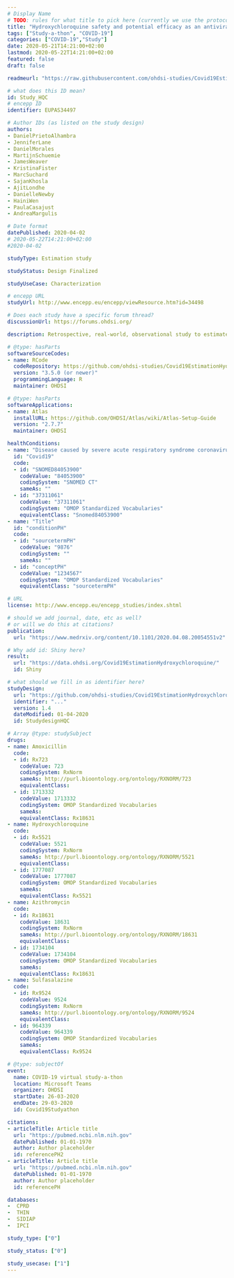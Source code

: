 ```yaml
---
# Display Name
# TODO: rules for what title to pick here (currently we use the protocol title)
title: "Hydroxychloroquine safety and potential efficacy as an antiviral prophylaxis in light of potential wide-spread use in COVID-19: a multinational, large-scale network cohort and self-controlled case series study"
tags: ["Study-a-thon", "COVID-19"]
categories: ["COVID-19","Study"]
date: 2020-05-21T14:21:00+02:00
lastmod: 2020-05-22T14:21:00+02:00
featured: false
draft: false

readmeurl: "https://raw.githubusercontent.com/ohdsi-studies/Covid19EstimationHydroxychloroquine2/master/README.md"

# what does this ID mean?
id: Study_HQC
# encepp ID
identifier: EUPAS34497

# Author IDs (as listed on the study design)
authors:
- DanielPrietoAlhambra
- JenniferLane
- DanielMorales
- MartijnSchuemie
- JamesWeaver
- KristinaFister
- MarcSuchard
- SajanKhosla
- AjitLondhe
- DanielleNewby
- HainiWen
- PaulaCasajust
- AndreaMargulis

# Date format
datePublished: 2020-04-02
# 2020-05-22T14:21:00+02:00
#2020-04-02

studyType: Estimation study

studyStatus: Design Finalized

studyUseCase: Characterization

# encepp URL
studyUrl: http://www.encepp.eu/encepp/viewResource.htm?id=34498

# Does each study have a specific forum thread?
discussionUrl: https://forums.ohdsi.org/

description: Retrospective, real-world, observational study to estimate the population-level effects of hydroxychloroquine among patients with rheumatoid arthritis. Designed and executed during the OHDSI community COVID-19 virtual study-a-thon (March 26-29) to inform healthcare decision-making in response to the current global pandemic.

# @type: hasParts
softwareSourceCodes:
- name: RCode
  codeRepository: https://github.com/ohdsi-studies/Covid19EstimationHydroxychloroquine
  version: "3.5.0 (or newer)"
  programmingLanguage: R
  maintainer: OHDSI

# @type: hasParts
softwareApplications:
- name: Atlas
  installURL: https://github.com/OHDSI/Atlas/wiki/Atlas-Setup-Guide
  version: "2.7.7"
  maintainer: OHDSI

healthConditions:
- name: "Disease caused by severe acute respiratory syndrome coronavirus 2"
  id: "Covid19"
  code:
  - id: "SNOMED84053900"
    codeValue: "84053900"
    codingSystem: "SNOMED CT"
    sameAs: ""
  - id: "37311061"
    codeValue: "37311061"
    codingSystem: "OMOP Standardized Vocabularies"
    equivalentClass: "Snomed84053900"
- name: "Title"
  id: "conditionPH"
  code:
  - id: "sourcetermPH"
    codeValue: "9876"
    codingSystem: ""
    sameAs: ""
  - id: "conceptPH"
    codeValue: "1234567"
    codingSystem: "OMOP Standardized Vocabularies"
    equivalentClass: "sourcetermPH"

# URL
license: http://www.encepp.eu/encepp_studies/index.shtml

# should we add journal, date, etc as well?
# or will we do this at citations?
publication:
  url: "https://www.medrxiv.org/content/10.1101/2020.04.08.20054551v2"

# Why add id: Shiny here?
result:
  url: "https://data.ohdsi.org/Covid19EstimationHydroxychloroquine/"
  id: Shiny

# what should we fill in as identifier here?
studyDesign:
  url: "https://github.com/ohdsi-studies/Covid19EstimationHydroxychloroquine/blob/master/documents/OHDSI%20COVID-19%20Studyathon_PLE_HCQ_Protocol_v1.4.pdf"
  identifier: "..."
  version: 1.4
  dateModified: 01-04-2020
  id: StudydesignHQC

# Array @type: studySubject
drugs:
- name: Amoxicillin
  code:
  - id: Rx723
    codeValue: 723
    codingSystem: RxNorm
    sameAs: http://purl.bioontology.org/ontology/RXNORM/723
    equivalentClass:
  - id: 1713332
    codeValue: 1713332
    codingSystem: OMOP Standardized Vocabularies
    sameAs:
    equivalentClass: Rx18631
- name: Hydroxychloroquine
  code:
  - id: Rx5521
    codeValue: 5521
    codingSystem: RxNorm
    sameAs: http://purl.bioontology.org/ontology/RXNORM/5521
    equivalentClass:
  - id: 1777087
    codeValue: 1777087
    codingSystem: OMOP Standardized Vocabularies
    sameAs:
    equivalentClass: Rx5521
- name: Azithromycin
  code:
  - id: Rx18631
    codeValue: 18631
    codingSystem: RxNorm
    sameAs: http://purl.bioontology.org/ontology/RXNORM/18631
    equivalentClass:
  - id: 1734104
    codeValue: 1734104
    codingSystem: OMOP Standardized Vocabularies
    sameAs:
    equivalentClass: Rx18631
- name: Sulfasalazine
  code:
  - id: Rx9524
    codeValue: 9524
    codingSystem: RxNorm
    sameAs: http://purl.bioontology.org/ontology/RXNORM/9524
    equivalentClass:
  - id: 964339
    codeValue: 964339
    codingSystem: OMOP Standardized Vocabularies
    sameAs:
    equivalentClass: Rx9524

# @type: subjectOf
event:
  name: COVID-19 virtual study-a-thon
  location: Microsoft Teams
  organizer: OHDSI
  startDate: 26-03-2020
  endDate: 29-03-2020
  id: Covid19Studyathon

citations:
- articleTitle: Article title
  url: "https://pubmed.ncbi.nlm.nih.gov"
  datePublished: 01-01-1970
  author: Author placeholder
  id: referencePH2
- articleTitle: Article title
  url: "https://pubmed.ncbi.nlm.nih.gov"
  datePublished: 01-01-1970
  author: Author placeholder
  id: referencePH

databases:
-  CPRD
-  THIN
-  SIDIAP
-  IPCI

study_type: ["0"]

study_status: ["0"]

study_usecase: ["1"]
---
```

